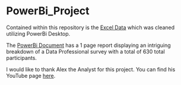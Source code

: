 # PowerBi_Project

Contained within this repository is the [Excel Data](https://github.com/VLKemp/PowerBi_1/blob/main/PowerBi_Project/Power%20BI%20-%20Final%20Project.xlsx) which was cleaned utilizing PowerBi Desktop. 

The [PowerBi Document](https://github.com/VLKemp/PowerBi_1/blob/main/PowerBi_Project/phase1_Complete.pbix) has a 1 page report displaying an intriguing breakdown of a Data Professional survey with a total of 630 total participants.

I would like to thank Alex the Analyst for this project. You can find his YouTube page [here](https://www.youtube.com/channel/UC7cs8q-gJRlGwj4A8OmCmXg).
